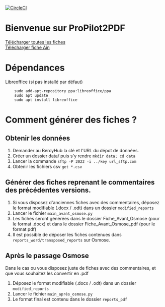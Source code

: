 [![CircleCI](https://circleci.com/gh/139bercy/propilot2pdf.svg?style=svg)](https://circleci.com/gh/139bercy/propilot2pdf)

# Bienvenue sur ProPilot2PDF

<a href="reports/archive.zip">Télécharger toutes les fiches</a></br>
<a href="reports/Suivi_territorial_plan_relance_Ain.pdf">Télécharger fiche Ain</a>


# Dépendances

Libreoffice (si pas installé par défaut)

```
    sudo add-apt-repository ppa:libreoffice/ppa
    sudo apt update
    sudo apt install libreoffice
```


# Comment générer des fiches ?

## Obtenir les données

1. Demander au BercyHub la clé et l'URL du dépot de données.
2. Créer un dossier data/ puis s'y rendre ```mkdir data; cd data```
3. Lancer la commande ```sftp -P 2022 -i ../key url_sftp.com```
4. Obtenir les fichiers csv ```get *.csv```



## Générer des fiches reprenant le commentaires des précédentes versions. 

1. Si vous disposez d'anciennes fiches avec des commentaires, déposez le format modifiable (.docx / .odt) dans un dossier ```modified_reports```
2. Lancer le fichier ```main_avant_osmose.py```
3. Les fiches seront générées dans le dossier Fiche_Avant_Osmose (pour le format .docx) et dans le dossier Fiche_Avant_Osmose_pdf (pour le format pdf)
4. Il est possible de déposer les fiches contenues dans ```reports_word/transposed_reports``` sur Osmose.

## Après le passage Osmose

Dans le cas ou vous disposez juste de fiches avec des commentaires, et que vous souhaitez les convertir en .pdf

1. Déposez le format modifiable (.docx / .odt) dans un dossier ```modified_reports```
2. Lancer le fichier ```main_après_osmose.py```
3. Le format final est contenu dans le dossier ```reports_pdf```

